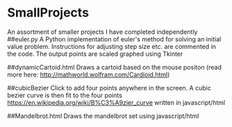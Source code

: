 # SmallProjects
An assortment of smaller projects I have completed independently
##euler.py
A Python implementation of euler's method for solving an initial value problem.
Instructions for adjusting step size etc. are commented in the code.
The output points are scaled graphed using Tkinter 

##dynamicCartoid.html
Draws a cartoid based on the mouse positon
(read more here: http://mathworld.wolfram.com/Cardioid.html)

##cubicBezier
Click to add four points anywhere in the screen. A cubic bezier curve is then fit to the four points
https://en.wikipedia.org/wiki/B%C3%A9zier_curve
written in javascript/html

##Mandelbrot.html
Draws the mandelbrot set using javascript/html

